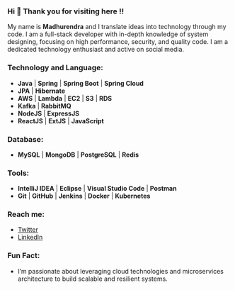 ### Hi 👋 Thank you for visiting here !!

My name is **Madhurendra** and I translate ideas into technology through my code. I am a full-stack developer with in-depth knowledge of system designing, focusing on high performance, security, and quality code. I am a dedicated technology enthusiast and active on social media.

### Technology and Language:

- **Java** | **Spring** | **Spring Boot** | **Spring Cloud**
- **JPA** | **Hibernate**
- **AWS** | **Lambda** | **EC2** | **S3** | **RDS**
- **Kafka** | **RabbitMQ**
- **NodeJS** | **ExpressJS**
- **ReactJS** | **ExtJS** | **JavaScript**

### Database:

- **MySQL** | **MongoDB** | **PostgreSQL** | **Redis**

### Tools:

- **IntelliJ IDEA** | **Eclipse** | **Visual Studio Code** | **Postman**
- **Git** | **GitHub** | **Jenkins** | **Docker** | **Kubernetes**

### Reach me:

- [Twitter](https://twitter.com/maddyraj)
- [LinkedIn](https://www.linkedin.com/in/maddy65/)

### Fun Fact:

- I’m passionate about leveraging cloud technologies and microservices architecture to build scalable and resilient systems.
